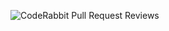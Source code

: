![CodeRabbit Pull Request Reviews](https://img.shields.io/coderabbit/prs/github/Galile-Vincent/CAL?utm_source=oss&utm_medium=github&utm_campaign=Galile-Vincent%2FCAL&labelColor=171717&color=FF570A&link=https%3A%2F%2Fcoderabbit.ai&label=CodeRabbit+Reviews)
